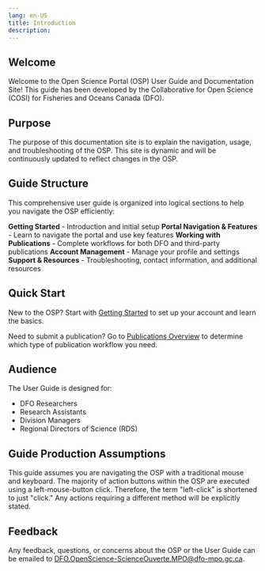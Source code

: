 ```yaml
---
lang: en-US
title: Introduction
description:
---
```


## Welcome

Welcome to the Open Science Portal (OSP) User Guide and Documentation Site! This guide has been developed by the Collaborative for Open Science (COSI) for Fisheries and Oceans Canada (DFO).

## Purpose

The purpose of this documentation site is to explain the navigation, usage, and troubleshooting of the OSP. This site is dynamic and will be continuously updated to reflect changes in the OSP.

## Guide Structure

This comprehensive user guide is organized into logical sections to help you navigate the OSP efficiently:

**Getting Started** - Introduction and initial setup
**Portal Navigation & Features** - Learn to navigate the portal and use key features
**Working with Publications** - Complete workflows for both DFO and third-party publications
**Account Management** - Manage your profile and settings
**Support & Resources** - Troubleshooting, contact information, and additional resources

## Quick Start

New to the OSP? Start with [Getting Started](/en/welcome/getting-started.html) to set up your account and learn the basics.

Need to submit a publication? Go to [Publications Overview](/en/user-guide/publications-overview.html) to determine which type of publication workflow you need.

## Audience

The User Guide is designed for:

- DFO Researchers
- Research Assistants
- Division Managers
- Regional Directors of Science (RDS)

## Guide Production Assumptions

This guide assumes you are navigating the OSP with a traditional mouse and keyboard. The majority of action buttons within the OSP are executed using a left-mouse-button click. Therefore, the term "left-click" is shortened to just "click." Any actions requiring a different method will be explicitly stated.

## Feedback

Any feedback, questions, or concerns about the OSP or the User Guide can be emailed to [DFO.OpenScience-ScienceOuverte.MPO@dfo-mpo.gc.ca](mailto:DFO.OpenScience-ScienceOuverte.MPO@dfo-mpo.gc.ca).
